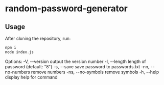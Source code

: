 # random-password-generator

## Usage
After cloning the repository, run:
```bash
npm i
node index.js
```
Options:
  -V, --version          output the version number
  -l, --length <number>  length of password (default: "8")
  -s, --save             save password to passwords.txt
  -nn, --no-numbers      remove numbers
  -ns, --no-symbols      remove symbols
  -h, --help             display help for command
